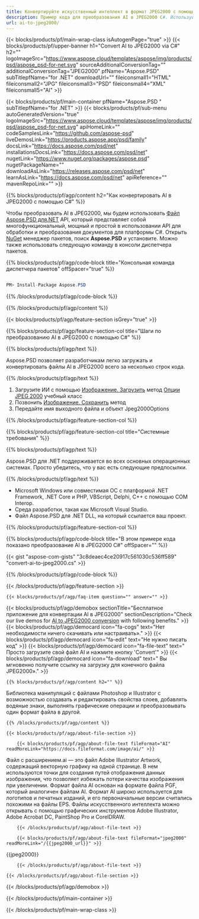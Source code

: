 ```yaml
---
title: Конвертируйте искусственный интеллект в формат JPEG2000 с помощью C#
description: Пример кода для преобразования AI в JPEG2000 C#. Используйте пример кода API для пакетного преобразования файлов AI в JPEG2000 в VB.NET, ASP.Net или любом приложении на базе .NET.
url: ai-to-jpeg2000/
---
```


{{< blocks/products/pf/main-wrap-class isAutogenPage="true" >}}
{{< blocks/products/pf/upper-banner h1="Convert AI to JPEG2000 via C#" h2="" logoImageSrc="https://www.aspose.cloud/templates/aspose/img/products/psd/aspose_psd-for-net.svg" sourceAdditionalConversionTag="" additionalConversionTag="JPEG2000" pfName="Aspose.PSD" subTitlepfName="for .NET" downloadUrl="" fileiconsmall1="HTML" fileiconsmall2="JPG" fileiconsmall3="PSD" fileiconsmall4="XML" fileiconsmall5="AI" >}}

{{< blocks/products/pf/main-container pfName="Aspose.PSD " subTitlepfName="for .NET" >}}
{{< blocks/products/pf/sub-menu autoGeneratedVersion="true" logoImageSrc="https://www.aspose.cloud/templates/aspose/img/products/psd/aspose_psd-for-net.svg" apiHomeLink="" codeSamplesLink="https://github.com/aspose-psd" liveDemosLink="https://products.aspose.app/psd/family" docsLink="https://docs.aspose.com/psd/net" installationsDocsLink="https://docs.aspose.com/psd/net" nugetLink="https://www.nuget.org/packages/aspose.psd" nugetPackageName="" downloadAsLink="https://releases.aspose.com/psd/net" learnAsLink="https://docs.aspose.com/psd/net" apiReference="" mavenRepoLink="" >}}

{{% blocks/products/pf/agp/content h2="Как конвертировать AI в JPEG2000 с помощью C#" %}}

Чтобы преобразовать AI в JPEG2000, мы будем использовать <a href="/psd/{{< lang-code >}}net">Файл Aspose.PSD для.NET</a> API, который представляет собой многофункциональный, мощный и простой в использовании API для обработки и преобразования документов для платформы C#. Открыть <a href="https://www.nuget.org/packages/aspose.psd">NuGet</a> менеджер пакетов, поиск <b>Aspose.PSD</b> и установите. Можно также использовать следующую команду в консоли диспетчера пакетов.

{{% blocks/products/pf/agp/code-block title="Консольная команда диспетчера пакетов" offSpacer="true" %}}

```cs

PM> Install-Package Aspose.PSD

```

{{% /blocks/products/pf/agp/code-block %}}

{{% /blocks/products/pf/agp/content %}}

{{< blocks/products/pf/agp/feature-section isGrey="true" >}}

{{% blocks/products/pf/agp/feature-section-col title="Шаги по преобразованию AI в JPEG2000 с помощью C#" %}}

{{% blocks/products/pf/agp/text %}}

 Aspose.PSD позволяет разработчикам легко загружать и конвертировать файлы AI в JPEG2000 всего за несколько строк кода.

{{% /blocks/products/pf/agp/text %}}

1. Загрузите ИИ с помощью [Изображение. Загрузить](https://apireference.aspose.com/psd/net/aspose.psd/image/methods/load/index) метод
 [Опции JPEG 2000](https://apireference.aspose.com/psd/net/aspose.psd.imageoptions/Jpeg2000Options) учебный класс
1. Позвонить [Изображение. Сохранить](https://apireference.aspose.com/psd/net/aspose.psd/image/methods/save/index) метод
1. Передайте имя выходного файла и объект Jpeg2000Options

{{% /blocks/products/pf/agp/feature-section-col %}}

{{% blocks/products/pf/agp/feature-section-col title="Системные требования" %}}

{{% blocks/products/pf/agp/text %}}

 Aspose.PSD для .NET поддерживается во всех основных операционных системах. Просто убедитесь, что у вас есть следующие предпосылки.

{{% /blocks/products/pf/agp/text %}}

- Microsoft Windows или совместимая ОС с платформой .NET Framework, .NET Core и PHP, VBScript, Delphi, C++ с помощью COM Interop.
- Среда разработки, такая как Microsoft Visual Studio.
- Файл Aspose.PSD для .NET DLL, на который ссылается ваш проект.

{{% /blocks/products/pf/agp/feature-section-col %}}

{{% blocks/products/pf/agp/code-block title="В этом примере кода показано преобразование AI в JPEG2000 C#" offSpacer="" %}}

{{< gist "aspose-com-gists" "3c8deaec4ce20917c561030c536ff589" "convert-ai-to-jpeg2000.cs" >}}

{{% /blocks/products/pf/agp/code-block %}}

{{< /blocks/products/pf/agp/feature-section >}}

    {{< blocks/products/pf/agp/faq-item question="" answer="" >}}
 

<!-- aboutfile Starts -->

{{< blocks/products/pf/agp/demobox sectionTitle="Бесплатное приложение для конвертации AI в JPEG2000" sectionDescription="Check our live demos for [AI to JPEG2000 conversion](https://products.aspose.app/psd/conversion/ai-to-jpeg2000) with following benefits." >}}
        {{< blocks/products/pf/agp/democard icon="fa-cogs" text="Нет необходимости ничего скачивать или настраивать»." >}}
        {{< blocks/products/pf/agp/democard icon="fa-edit" text="Не нужно писать код" >}}
        {{< blocks/products/pf/agp/democard icon="fa-file-text" text=" Просто загрузите свой файл AI и нажмите кнопку \'Convert\'" >}}
        {{< blocks/products/pf/agp/democard icon="fa-download" text=" Вы мгновенно получите ссылку на загрузку для конечного файла JPEG2000»." >}}

    {{% blocks/products/pf/agp/content h2="" %}}

Библиотека манипуляций с файлами Photoshop и Illustrator с возможностью создавать и редактировать свойства слоев, добавлять водяные знаки, выполнять графические операции и преобразовывать один формат файла в другой.



    {{% /blocks/products/pf/agp/content %}}

    {{< blocks/products/pf/agp/about-file-section >}}

        {{< blocks/products/pf/agp/about-file-text fileFormat="AI" readMoreLink="https://docs.fileformat.com/image/ai/" >}}
Файл с расширением.ai — это файл Adobe Illustrator Artwork, содержащий векторную графику на одной странице. В нем используются точки для создания путей отображения данных изображения, что позволяет избежать потери качества изображения при увеличении. Формат файла AI основан на формате файла PGF, который аналогичен файлам AI. Формат AI широко используется для логотипов и печатных изданий, и его первоначальные версии считались похожими на файлы EPS. Файлы искусственного интеллекта можно открывать с помощью графических инструментов Adobe Illustrator, Adobe Acrobat DC, PaintShop Pro и CorelDRAW.

        {{< /blocks/products/pf/agp/about-file-text >}}

        {{< blocks/products/pf/agp/about-file-text fileFormat="jpeg2000" readMoreLink="/{{jpeg2000_url}}" >}}
{{jpeg2000}}

        {{< /blocks/products/pf/agp/about-file-text >}}

    {{< /blocks/products/pf/agp/about-file-section >}}

{{< /blocks/products/pf/agp/demobox >}}

<!-- aboutfile Ends -->



{{< /blocks/products/pf/main-container >}}
    
{{< /blocks/products/pf/main-wrap-class >}}
